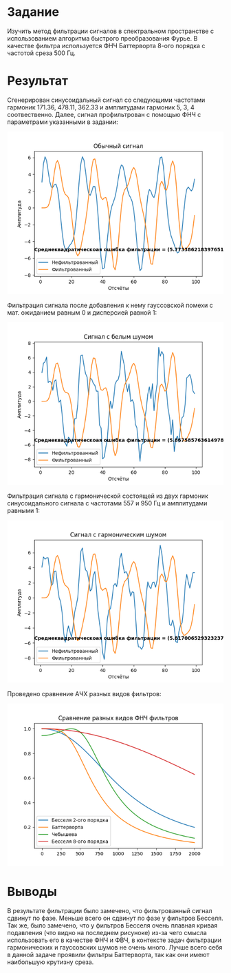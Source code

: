 # Задание

Изучить метод фильтрации сигналов в спектральном пространстве с использованием алгоритма быстрого преобразования Фурье. В качестве фильтра используется ФНЧ Баттерворта 8-ого порядка с частотой среза 500 Гц.

# Результат

Сгенерирован синусоидальный сигнал со следующими частотами гармоник 171.36, 478.11, 362.33 и амплитудами гармоник 5, 3, 4 соотвественно. Далее, сигнал профильтрован с помощью ФНЧ с параметрами указанными в задании:

![Обычный сигнал](<График фильтрации обычного сигнала.png>)

Фильтрация сигнала после добавления к нему гауссовской помехи с мат. ожиданием равным 0 и дисперсией равной 1:

![Гауссова помеха](<Результат фильтрации силнала с гауссовским шумом.png>)

Фильтрация сигнала с гармонической состоящей из двух гармоник синусоидального сигнала с частотами 557 и 950 Гц и амплитудами равными 1:

![Гармоническая помеха](<Результат фильтрации сигнала с гармоническим шумом.png>)

Проведено сравнение АЧХ разных видов фильтров:

![АЧХ фильтров](<АЧХ фильтров.png>)

# Выводы

В результате фильтрации было замечено, что фильтрованный сигнал сдвинут по фазе. Меньше всего он сдвинут по фазе у фильтров Бесселя. Так же, было замечено, что у фильтров Бесселя очень плавная кривая подавления (что видно на последнем рисуноке) из-за чего смысла использовать его в качестве ФНЧ и ФВЧ, в контексте задач фильтрации гармонических и гауссовских шумов не очень много. Лучше всего себя в данной задаче проявили фильтры Баттерворта, так как они имеют наибольшую крутизну среза.
